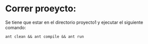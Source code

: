 # Correr proeycto:

Se tiene que estar en el directorio proyecto1 y ejecutar el siguiente comando:

```
ant clean && ant compile && ant run

```